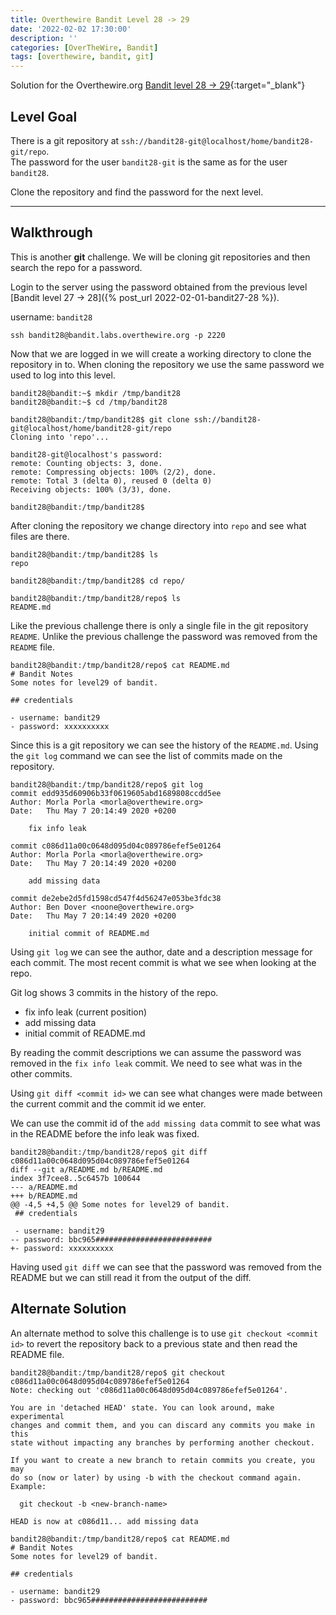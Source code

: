 ```yaml
---
title: Overthewire Bandit Level 28 -> 29
date: '2022-02-02 17:30:00'
description: ''
categories: [OverTheWire, Bandit]
tags: [overthewire, bandit, git]
---
```


Solution for the Overthewire.org [Bandit level 28 -> 29](https://overthewire.org/wargames/bandit/bandit29.html){:target="\_blank"}

## Level Goal

There is a git repository at `ssh://bandit28-git@localhost/home/bandit28-git/repo`.  
The password for the user `bandit28-git` is the same as for the user `bandit28`.

Clone the repository and find the password for the next level.

---

## Walkthrough

This is another **git** challenge. We will be cloning git repositories and then search the repo for a password.

Login to the server using the password obtained from the previous level [Bandit level 27 -> 28]({% post_url 2022-02-01-bandit27-28 %}).

username: `bandit28`

```ssh
ssh bandit28@bandit.labs.overthewire.org -p 2220
```

Now that we are logged in we will create a working directory to clone the repository in to. When cloning the repository we use the same password we used to log into this level.

```shell
bandit28@bandit:~$ mkdir /tmp/bandit28
bandit28@bandit:~$ cd /tmp/bandit28

bandit28@bandit:/tmp/bandit28$ git clone ssh://bandit28-git@localhost/home/bandit28-git/repo
Cloning into 'repo'...

bandit28-git@localhost's password:
remote: Counting objects: 3, done.
remote: Compressing objects: 100% (2/2), done.
remote: Total 3 (delta 0), reused 0 (delta 0)
Receiving objects: 100% (3/3), done.

bandit28@bandit:/tmp/bandit28$
```

After cloning the repository we change directory into `repo` and see what files are there.

```shell
bandit28@bandit:/tmp/bandit28$ ls
repo

bandit28@bandit:/tmp/bandit28$ cd repo/

bandit28@bandit:/tmp/bandit28/repo$ ls
README.md

```

Like the previous challenge there is only a single file in the git repository `README`. Unlike the previous challenge the password was removed from the `README` file.

```shell
bandit28@bandit:/tmp/bandit28/repo$ cat README.md
# Bandit Notes
Some notes for level29 of bandit.

## credentials

- username: bandit29
- password: xxxxxxxxxx

```

Since this is a git repository we can see the history of the `README.md`. Using the `git log` command we can see the list of commits made on the repository.

```shell
bandit28@bandit:/tmp/bandit28/repo$ git log
commit edd935d60906b33f0619605abd1689808ccdd5ee
Author: Morla Porla <morla@overthewire.org>
Date:   Thu May 7 20:14:49 2020 +0200

    fix info leak

commit c086d11a00c0648d095d04c089786efef5e01264
Author: Morla Porla <morla@overthewire.org>
Date:   Thu May 7 20:14:49 2020 +0200

    add missing data

commit de2ebe2d5fd1598cd547f4d56247e053be3fdc38
Author: Ben Dover <noone@overthewire.org>
Date:   Thu May 7 20:14:49 2020 +0200

    initial commit of README.md

```

Using `git log` we can see the author, date and a description message for each commit. The most recent commit is what we see when looking at the repo.

Git log shows 3 commits in the history of the repo.

- fix info leak (current position)
- add missing data
- initial commit of README.md

By reading the commit descriptions we can assume the password was removed in the `fix info leak` commit. We need to see what was in the other commits.

Using `git diff <commit id>` we can see what changes were made between the current commit and the commit id we enter.

We can use the commit id of the `add missing data` commit to see what was in the README before the info leak was fixed.

```shell
bandit28@bandit:/tmp/bandit28/repo$ git diff c086d11a00c0648d095d04c089786efef5e01264
diff --git a/README.md b/README.md
index 3f7cee8..5c6457b 100644
--- a/README.md
+++ b/README.md
@@ -4,5 +4,5 @@ Some notes for level29 of bandit.
 ## credentials

 - username: bandit29
-- password: bbc965##########################
+- password: xxxxxxxxxx

```

Having used `git diff` we can see that the password was removed from the README but we can still read it from the output of the diff.

## Alternate Solution

An alternate method to solve this challenge is to use `git checkout <commit id>` to revert the repository back to a previous state and then read the README file.

```shell
bandit28@bandit:/tmp/bandit28/repo$ git checkout c086d11a00c0648d095d04c089786efef5e01264
Note: checking out 'c086d11a00c0648d095d04c089786efef5e01264'.

You are in 'detached HEAD' state. You can look around, make experimental
changes and commit them, and you can discard any commits you make in this
state without impacting any branches by performing another checkout.

If you want to create a new branch to retain commits you create, you may
do so (now or later) by using -b with the checkout command again. Example:

  git checkout -b <new-branch-name>

HEAD is now at c086d11... add missing data

bandit28@bandit:/tmp/bandit28/repo$ cat README.md
# Bandit Notes
Some notes for level29 of bandit.

## credentials

- username: bandit29
- password: bbc965##########################

```
